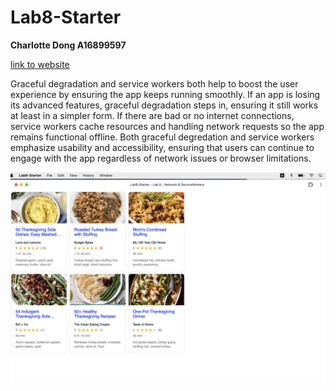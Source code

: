 # Lab8-Starter
**Charlotte Dong A16899597**

[link to website](https://cducsdcse.github.io/Lab8-Starter/)

Graceful degradation and service workers both help to boost the user experience by ensuring the app keeps running smoothly. If an app is losing its advanced features, graceful degradation steps in, ensuring it still works at least in a simpler form. If there are bad or no internet connections, service workers cache resources and handling network requests so the app remains functional offline. Both graceful degredation and service workers emphasize usability and accessibility, ensuring that users can continue to engage with the app regardless of network issues or browser limitations. 


![img](pwa.png)
